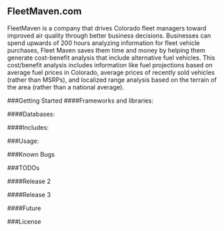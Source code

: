 ## FleetMaven.com
FleetMaven is a company that drives Colorado fleet managers toward improved air quality through better business decisions. Businesses can spend upwards of 200 hours analyzing information for fleet vehicle purchases, Fleet Maven saves them time and money by helping them generate cost-benefit analysis that include alternative fuel vehicles. This cost/benefit analysis includes information like fuel projections based on average fuel prices in Colorado, average prices of recently sold vehicles (rather than MSRPs), and localized range analysis based on the terrain of the area (rather than a national average).

###Getting Started
####Frameworks and libraries:


####Databases:


####Includes:


###Usage:


###Known Bugs


###TODOs

####Release 2


####Release 3


####Future


###License



